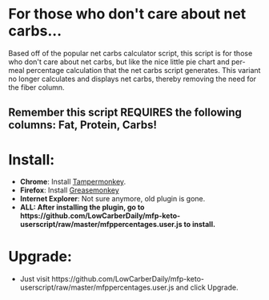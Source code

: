 <h1>For those who don't care about net carbs...</h1>

Based off of the popular net carbs calculator script, this script is for those who don't care about net carbs, but like the nice little pie chart and per-meal percentage calculation that the net carbs script generates. This variant no longer calculates and displays net carbs, thereby removing the need for the fiber column.

<h2>Remember this script <b>REQUIRES</b> the following columns: Fat, Protein, Carbs!</h2>

<h1>Install:</h1>
<ul>
<li><b>Chrome</b>: Install <a href="https://chrome.google.com/webstore/detail/dhdgffkkebhmkfjojejmpbldmpobfkfo">Tampermonkey</a>.</li>
<li><b>Firefox</b>: Install <a href="https://addons.mozilla.org/en-US/firefox/addon/greasemonkey/">Greasemonkey</a></li>
<li><b>Internet Explorer</b>: Not sure anymore, old plugin is gone.</li>
<li><b>ALL: After installing the plugin, go to https://github.com/LowCarberDaily/mfp-keto-userscript/raw/master/mfppercentages.user.js to install.</b>
</ul>

<h1>Upgrade:</h1>
<ul>
<li>Just visit https://github.com/LowCarberDaily/mfp-keto-userscript/raw/master/mfppercentages.user.js and click Upgrade.</li>
</ul>
